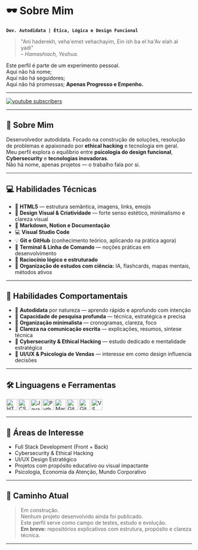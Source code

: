 # 🕶️ Sobre Mim 

**`Dev. Autodidata | Ética, Lógica e Design Funcional`**

> "Ani haderekh, veha'emet vehachayim, Ein ish ba el ha'Av elah al yadi"  
> – *Hamashiach, Yeshua.*

Este perfil é parte de um experimento pessoal.  
Aqui não há nome;  
Aqui não há seguidores;  
Aqui não há promessas; 
**Apenas Progresso e Empenho.**

---

<p align="left">
  <a href="https://youtube.com/@tony0213?feature=shared">
    <img 
      alt="youtube subscribers" 
      title="Inscreva-se no canal" 
      src="https://custom-icon-badges.demolab.com/youtube/channel/subscribers/UCo-gJ8RnTn5akHqHvO55DVA?color=%23E05D44&label=Inscreva-se&logo=video&logoColor=white&style=for-the-badge&labelColor=CE4630"
    />
  </a>
  <a href="https://youtube.com/@tony0213?feature=shared">
 
  </a> 
  
</p>

---

## 🧠 Sobre Mim

Desenvolvedor autodidata. Focado na construção de soluções, resolução de problemas e apaixonado por **ethical hacking** e tecnologia em geral.  
Meu perfil explora o equilíbrio entre **psicologia do design funcional**, **Cybersecurity** e **tecnologias inovadoras**.  
Não há nome, apenas projetos — o trabalho fala por si.

---

## 💻 Habilidades Técnicas

- 📄 **HTML5** — estrutura semântica, imagens, links, emojis  
- 🎨 **Design Visual & Criatividade** — forte senso estético, minimalismo e clareza visual  
- 🧪 **Markdown, Notion e Documentação**  
- 💻 **Visual Studio Code**  
- 💡 **Git e GitHub** (conhecimento teórico, aplicando na prática agora)  
- 🧭 **Terminal & Linha de Comando** — noções práticas em desenvolvimento  
- 📐 **Raciocínio lógico e estruturado**  
- 🚀 **Organização de estudos com ciência:** IA, flashcards, mapas mentais, métodos ativos

---

## 🧬 Habilidades Comportamentais

- 🧠 **Autodidata** por natureza — aprendo rápido e aprofundo com intenção  
- 🧩 **Capacidade de pesquisa profunda** — técnica, estratégica e precisa  
- 🧘 **Organização minimalista** — cronogramas, clareza, foco  
- 📎 **Clareza na comunicação escrita** — explicações, resumos, síntese técnica  
- 🔐 **Cybersecurity & Ethical Hacking** — estudo dedicado e mentalidade estratégica  
- 🎨 **UI/UX & Psicologia de Vendas** — interesse em como design influencia decisões

---

## 🛠️ Linguagens e Ferramentas

<img align="left" alt="HTML" title="HTML" width="30px" src="https://cdn.jsdelivr.net/gh/devicons/devicon@latest/icons/html5/html5-original.svg" />
<img align="left" alt="CSS" title="CSS" width="30px" src="https://cdn.jsdelivr.net/gh/devicons/devicon@latest/icons/css3/css3-original.svg" />
<img align="left" alt="JavaScript" title="JavaScript" width="30px" src="https://cdn.jsdelivr.net/gh/devicons/devicon@latest/icons/javascript/javascript-original.svg" />
<img align="left" alt="Python" title="Python" width="30px" src="https://cdn.jsdelivr.net/gh/devicons/devicon@latest/icons/python/python-original.svg" />
<img align="left" alt="Markdown" title="Markdown" width="30px" src="https://cdn.jsdelivr.net/gh/devicons/devicon/icons/markdown/markdown-original.svg" />
<img align="left" alt="Git" title="Git" width="30px" src="https://cdn.jsdelivr.net/gh/devicons/devicon@latest/icons/git/git-original.svg" />
<img align="left" alt="GitHub" title="GitHub" width="30px" src="https://cdn.jsdelivr.net/gh/devicons/devicon@latest/icons/github/github-original.svg" />
<img align="left" alt="VS Code" title="Visual Studio Code" width="30px" src="https://cdn.jsdelivr.net/gh/devicons/devicon@latest/icons/vscode/vscode-original.svg" />

<br/><br/>

---

## 🎯 Áreas de Interesse

- Full Stack Development (Front + Back)  
- Cybersecurity & Ethical Hacking  
- UI/UX Design Estratégico  
- Projetos com propósito educativo ou visual impactante  
- Psicologia, Economia da Atenção, Mundo Corporativo  

---

## 👣 Caminho Atual

> Em construção.  
> Nenhum projeto desenvolvido ainda foi publicado.  
> Este perfil serve como campo de testes, estudo e evolução.  
> **Em breve:** repositórios explicativos com estrutura, propósito e clareza técnica.

---

